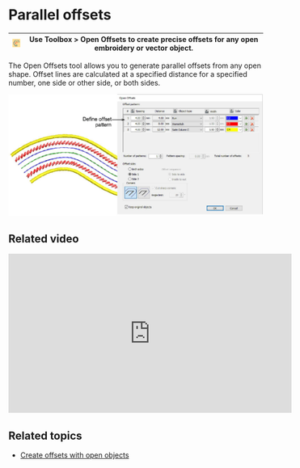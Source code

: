 # Parallel offsets

| ![ParallelOffsets.png](assets/ParallelOffsets.png) | Use Toolbox > Open Offsets to create precise offsets for any open embroidery or vector object. |
| -------------------------------------------------- | ---------------------------------------------------------------------------------------------- |

The Open Offsets tool allows you to generate parallel offsets from any open shape. Offset lines are calculated at a specified distance for a specified number, one side or other side, or both sides.

![summary_-_edit00141.png](assets/summary_-_edit00141.png)

## Related video

<iframe src="https://www.youtube.com/embed/j7hc48DltSs" frameborder="0" 
		 allow="accelerometer; autoplay; encrypted-media; gyroscope; picture-in-picture" 
		 allowfullscreen="" style="width: 560px; height: 315px;">
<p>&#160;</p>
</iframe>

## Related topics

- [Create offsets with open objects](../../Modifying/productivity/Create_offsets_with_open_objects)
